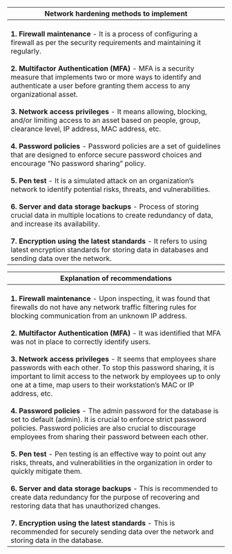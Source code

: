 | Network hardening methods to implement                                                                                                                                                                                                                                                                                                                                                                                                                                                                                                                                                                                                                                                                                                                                                                                                                                                                                                                                                                                                                                                                                                                                                                                                                                                                                                                                                                                                                |
| ----------------------------------------------------------------------------------------------------------------------------------------------------------------------------------------------------------------------------------------------------------------------------------------------------------------------------------------------------------------------------------------------------------------------------------------------------------------------------------------------------------------------------------------------------------------------------------------------------------------------------------------------------------------------------------------------------------------------------------------------------------------------------------------------------------------------------------------------------------------------------------------------------------------------------------------------------------------------------------------------------------------------------------------------------------------------------------------------------------------------------------------------------------------------------------------------------------------------------------------------------------------------------------------------------------------------------------------------------------------------------------------------------------------------------------------------------- |
| <br>**1. Firewall maintenance** - It is a process of configuring a firewall as per the security requirements and maintaining it regularly.<br><br>**2. Multifactor Authentication (MFA)** - MFA is a security measure that implements two or more ways to identify and authenticate a user before granting them access to any organizational asset. <br><br>**3. Network access privileges** - It means allowing, blocking, and/or limiting access to an asset based on people, group, clearance level, IP address, MAC address, etc.<br><br>**4. Password policies** - Password policies are a set of guidelines that are designed to enforce secure password choices and encourage “No password sharing” policy. <br><br>**5. Pen test** - It is a simulated attack on an organization’s network to identify potential risks, threats, and vulnerabilities.<br><br>**6. Server and data storage backups** - Process of storing crucial data in multiple locations to create redundancy of data, and increase its availability.<br><br>**7. Encryption using the latest standards** - It refers to using latest encryption standards for storing data in databases and sending data over the network.                                                                                                                                                                                                                                                |

| Explanation of recommendations                                                                                                                                                                                                                                                                                                                                                                                                                                                                                                                                                                                                                                                                                                                                                                                                                                                                                                                                                                                                                                                                                                                                                                                                                                                                                                                                            |
| ------------------------------------------------------------------------------------------------------------------------------------------------------------------------------------------------------------------------------------------------------------------------------------------------------------------------------------------------------------------------------------------------------------------------------------------------------------------------------------------------------------------------------------------------------------------------------------------------------------------------------------------------------------------------------------------------------------------------------------------------------------------------------------------------------------------------------------------------------------------------------------------------------------------------------------------------------------------------------------------------------------------------------------------------------------------------------------------------------------------------------------------------------------------------------------------------------------------------------------------------------------------------------------------------------------------------------------------------------------------------- |
| <br>**1. Firewall maintenance** - Upon inspecting, it was found that firewalls do not have any network traffic filtering rules for blocking communication from an unknown IP address.<br><br>**2. Multifactor Authentication (MFA)** - It was identified that MFA was not in place to correctly identify users.<br><br>**3. Network access privileges** - It seems that employees share passwords with each other. To stop this password sharing, it is important to limit access to the network by employees up to only one at a time, map users to their workstation’s MAC or IP address, etc.<br><br>**4. Password policies** - The admin password for the database is set to default (admin). It is crucial to enforce strict password policies. Password policies are also crucial to discourage employees from sharing their password between each other.<br><br>**5. Pen test** - Pen testing is an effective way to point out any risks, threats, and vulnerabilities in the organization in order to quickly mitigate them.<br><br>**6. Server and data storage backups** - This is recommended to create data redundancy for the purpose of recovering and restoring data that has unauthorized changes.<br><br>**7. Encryption using the latest standards** - This is recommended for securely sending data over the network and storing data in the database. |